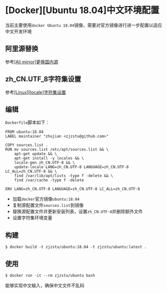 
# [Docker][Ubuntu 18.04]中文环境配置

当前主要使用`docker Ubuntu 18.04`镜像，需要对官方镜像进行进一步配置以适应中文开发环境

## 阿里源替换

参考[[Ali mirror]更换国内源](https://zj-linux-guide.readthedocs.io/zh_CN/latest/configure/[Ali%20mirror]]%E6%9B%B4%E6%8D%A2%E5%9B%BD%E5%86%85%E6%BA%90.html)

## zh_CN.UTF_8字符集设置

参考[[Linux][locale]字符集设置](https://zj-linux-guide.readthedocs.io/zh_CN/latest/configure/[Linux][locale]%E5%AD%97%E7%AC%A6%E9%9B%86%E8%AE%BE%E7%BD%AE.html)

## 编辑

`Dockerfile`脚本如下：

```
FROM ubuntu:18.04
LABEL maintainer "zhujian <zjzstu@github.com>"

COPY sources.list .
RUN mv sources.list /etc/apt/sources.list && \
	apt-get update && \
	apt-get install -y locales && \
	locale-gen zh_CN.UTF-8 && \
	update-locale LANG=zh_CN.UTF-8 LANGUAGE=zh_CN.UTF-8 LC_ALL=zh_CN.UTF-8 && \
    find /var/lib/apt/lists -type f -delete && \
    find /var/cache -type f -delete

ENV LANG=zh_CN.UTF-8 LANGUAGE=zh_CN.UTF-8 LC_ALL=zh_CN.UTF-8
```

* 加载`docker`官方镜像`ubuntu:18.04`
* 复制源配置文件`sources.list`到镜像
* 替换源配置文件并更新安装列表，设置`zh_CN.UTF-8`并删除额外文件
* 设置字符集环境变量

## 构建

```
$ docker build -t zjzstu/ubuntu:18.04 -t zjzstu/ubuntu:latest .
```

## 使用

```
$ docker run -it --rm zjzstu/ubuntu bash
```

能够实现中文输入，确保中文文件不乱码